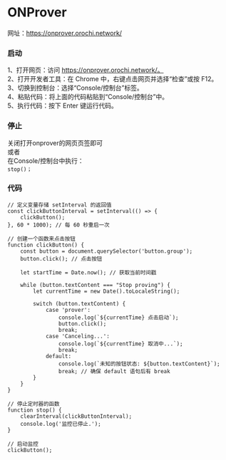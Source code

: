 # ONProver
网址：https://onprover.orochi.network/

### 启动

1、打开网页：访问 https://onprover.orochi.network/。<br/>
2、打开开发者工具：在 Chrome 中，右键点击网页并选择“检查”或按 F12。<br/>
3、切换到控制台：选择“Console/控制台”标签。<br/>
4、粘贴代码：将上面的代码粘贴到“Console/控制台”中。<br/>
5、执行代码：按下 Enter 键运行代码。<br/>

### 停止
关闭打开onprover的网页页签即可<br/>
或者<br/>
在Console/控制台中执行：<br/>
`stop()；`

### 代码
```
// 定义变量存储 setInterval 的返回值
const clickButtonInterval = setInterval(() => {
    clickButton();
}, 60 * 1000); // 每 60 秒重启一次

// 创建一个函数来点击按钮
function clickButton() {
    const button = document.querySelector('button.group');
    button.click(); // 点击按钮

    let startTime = Date.now(); // 获取当前时间戳

    while (button.textContent === "Stop proving") {
        let currentTime = new Date().toLocaleString();

        switch (button.textContent) {
            case 'prover':
                console.log(`${currentTime} 点击启动`);
                button.click();
                break;
            case 'Canceling...':
                console.log(`${currentTime} 取消中...`);
                break;
            default:
                console.log(`未知的按钮状态: ${button.textContent}`);
                break; // 确保 default 语句后有 break
        }
    }
}

// 停止定时器的函数
function stop() {
    clearInterval(clickButtonInterval);
    console.log('监控已停止.');
}

// 启动监控
clickButton();

```
